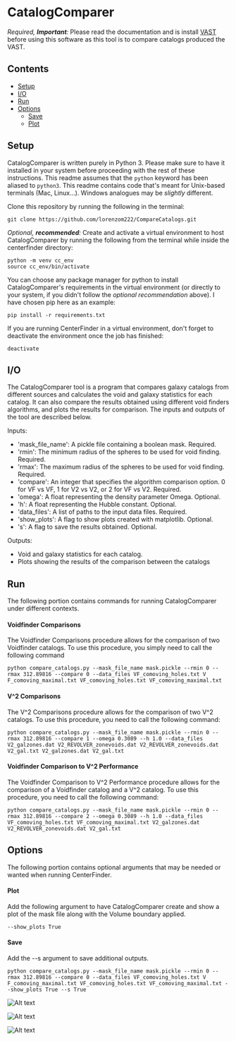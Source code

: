 # CatalogComparer

*Required, __Important__:* Please read the documentation and is install [VAST](https://vast.readthedocs.io/en/latest/index.html) before using this software as this tool is to compare catalogs produced the VAST.

## Contents
* [Setup](#setup)
* [I/O](#io)
* [Run](#run)
* [Options](#options)
    * [Save](#save)
    * [Plot](#Plot)



## Setup
CatalogComparer is written purely in Python 3. Please make sure to have it installed in your system before proceeding with the rest of these instructions. This readme assumes that the `python` keyword has been aliased to `python3`. This readme contains code that's meant for Unix-based terminals (Mac, Linux...). Windows analogues may be *slightly* different. 

Clone this repository by running the following in the terminal:
```
git clone https://github.com/lorenzom222/CompareCatalogs.git
```

*Optional, __recommended__:* Create and activate a virtual environment to host CatalogComparer by running the following from the terminal while inside the centerfinder directory:
```
python -m venv cc_env
source cc_env/bin/activate
```

You can choose any package manager for python to install CatalogComparer's requirements in the virtual environment (or directly to your system, if you didn't follow the *optional recommendation* above). I have chosen pip here as an example:
```
pip install -r requirements.txt
```

If you are running CenterFinder in a virtual environment, don't forget to deactivate the environment once the job has finished:
```
deactivate
```



## I/O
The CatalogComparer tool is a program that compares galaxy catalogs from different sources and calculates the void and galaxy statistics for each catalog. It can also compare the results obtained using different void finders algorithms, and plots the results for comparison. The inputs and outputs of the tool are described below.

Inputs:

- 'mask_file_name': A pickle file containing a boolean mask. Required.
- 'rmin': The minimum radius of the spheres to be used for void finding. Required.
- 'rmax': The maximum radius of the spheres to be used for void finding. Required.
- 'compare': An integer that specifies the algorithm comparison option. 0 for VF vs VF, 1 for V2 vs V2, or 2 for VF vs V2. Required.
- 'omega': A float representing the density parameter Omega. Optional.
- 'h': A float representing the Hubble constant. Optional.
- 'data_files': A list of paths to the input data files. Required.
- 'show_plots': A flag to show plots created with matplotlib. Optional.
- 's': A flag to save the results obtained. Optional.

Outputs:

- Void and galaxy statistics for each catalog.
- Plots showing the results of the comparison between the catalogs


## Run
The following portion contains commands for running CatalogComparer under different contexts.

#### Voidfinder Comparisons
The Voidfinder Comparisons procedure allows for the comparison of two Voidfinder catalogs. To use this procedure, you simply need to call the following command
```
python compare_catalogs.py --mask_file_name mask.pickle --rmin 0 --rmax 312.89816 --compare 0 --data_files VF_comoving_holes.txt V
F_comoving_maximal.txt VF_comoving_holes.txt VF_comoving_maximal.txt 
```

#### V^2 Comparisons
The V^2 Comparisons procedure allows for the comparison of two V^2 catalogs. To use this procedure, you need to call the following command:
```
python compare_catalogs.py --mask_file_name mask.pickle --rmin 0 --rmax 312.89816 --compare 1 --omega 0.3089 --h 1.0 --data_files 
V2_galzones.dat V2_REVOLVER_zonevoids.dat V2_REVOLVER_zonevoids.dat V2_gal.txt V2_galzones.dat V2_gal.txt 
```
#### Voidfinder Comparison to V^2 Performance
The Voidfinder Comparison to V^2 Performance procedure allows for the comparison of a Voidfinder catalog and a V^2 catalog. To use this procedure, you need to call the following command:

```
python compare_catalogs.py --mask_file_name mask.pickle --rmin 0 --rmax 312.89816 --compare 2 --omega 0.3089 --h 1.0 --data_files VF_comoving_holes.txt VF_comoving_maximal.txt V2_galzones.dat V2_REVOLVER_zonevoids.dat V2_gal.txt 
```


## Options
The following portion contains optional arguments that may be needed or wanted when running CenterFinder.

#### Plot
Add the following argument to have CatalogComparer create and show a plot of the mask file along with the Volume boundary applied.
```
--show_plots True
```


#### Save
Add the --s argument to save additional outputs.
```
python compare_catalogs.py --mask_file_name mask.pickle --rmin 0 --rmax 312.89816 --compare 0 --data_files VF_comoving_holes.txt V
F_comoving_maximal.txt VF_comoving_holes.txt VF_comoving_maximal.txt --show_plots True --s True
```

![Alt text](figures/output.png "Galaxy Holes and Max")

![Alt text](figures/mask.png "Mask Visuals")

![Alt text](figures/mask_bound.png "Volume Boundary Applied")


